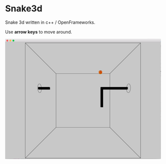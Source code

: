 # Snake3d

Snake 3d written in c++ / OpenFrameworks.

Use **arrow keys** to move around.

![Screenshot](https://raw.githubusercontent.com/kasparsj/Snake3d/master/screenshot.png)
